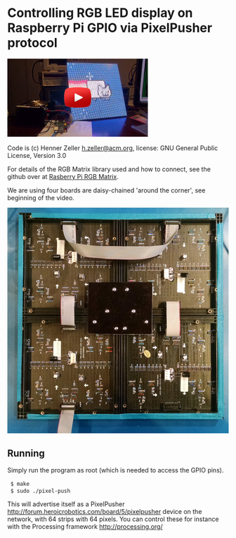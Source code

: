 Controlling RGB LED display on Raspberry Pi GPIO via PixelPusher protocol
=========================================================================

[![Example video][vid]](http://youtu.be/ZglGuMaKvpY)


Code is (c) Henner Zeller <h.zeller@acm.org>,
license: GNU General Public License, Version 3.0

For details of the RGB Matrix library used and how to connect,
see the github over at [Rasberry Pi RGB Matrix][rgb-matrix-lib].

We are using four boards are daisy-chained 'around the corner', see
beginning of the video.

![Chaining multiple displays][matrix64]

Running
-------
Simply run the program as root (which is needed to access the GPIO pins).

     $ make
     $ sudo ./pixel-push

This will advertise itself as a
PixelPusher <http://forum.heroicrobotics.com/board/5/pixelpusher> device
on the network, with 64 strips with 64 pixels. You can control these for instance
with the Processing framework <http://processing.org/>

[rgb-matrix-lib]: https://github.com/hzeller/rpi-rgb-led-matrix
[matrix64]: ./img/chained-64x64.jpg
[vid]: ./img/pp-vid.jpg
